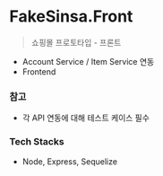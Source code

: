 # FakeSinsa.Front
 
> 쇼핑몰 프로토타입 - 프론트

- Account Service / Item Service 연동
- Frontend

### 참고

- 각 API 연동에 대해 테스트 케이스 필수


### Tech Stacks
- Node, Express, Sequelize